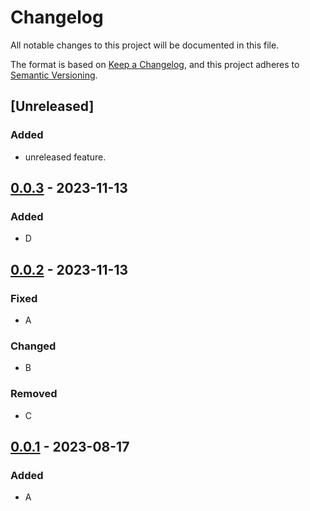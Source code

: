 # Changelog

All notable changes to this project will be documented in this file.

The format is based on [Keep a Changelog](https://keepachangelog.com/en/1.0.0/),
and this project adheres to [Semantic Versioning](https://semver.org/spec/v2.0.0.html).

## [Unreleased]

### Added

- unreleased feature.

## [0.0.3] - 2023-11-13

### Added

- D

## [0.0.2] - 2023-11-13

### Fixed

- A

### Changed

- B

### Removed

- C

## [0.0.1] - 2023-08-17

### Added

- A

[0.0.3]: https://github.com/chtsai0105/git_practice/compare/v0.0.1...v0.0.3
[0.0.2]: https://github.com/chtsai0105/git_practice/compare/v0.0.1...v0.0.2
[0.0.1]: https://github.com/chtsai0105/git_practice/releases/tag/v0.0.1
